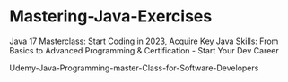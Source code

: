 # Mastering-Java-Exercises
 Java 17 Masterclass: Start Coding in 2023, Acquire Key Java Skills: From Basics to Advanced Programming & Certification - Start Your Dev Career
 
 Udemy-Java-Programming-master-Class-for-Software-Developers
